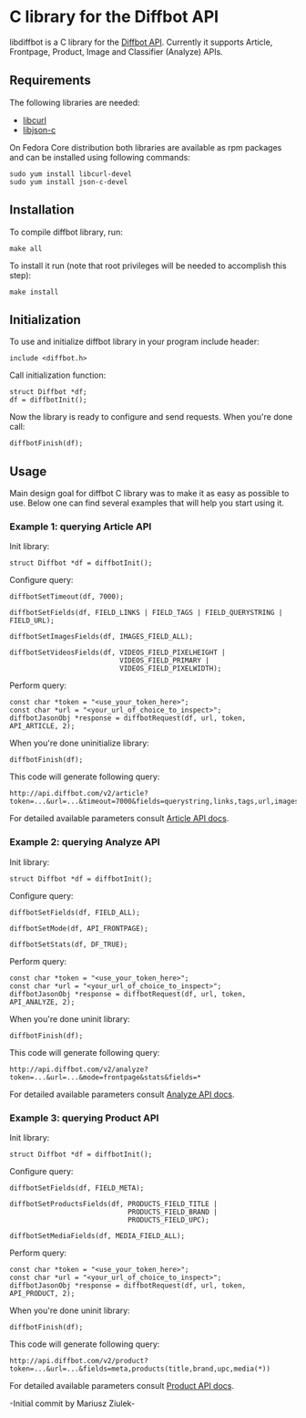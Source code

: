 # C library for the Diffbot API

libdiffbot is a C library for the [Diffbot API](http://www.diffbot.com/products/automatic/). Currently it supports Article, Frontpage, Product, Image and Classifier (Analyze) APIs. 

## Requirements

The following libraries are needed:

* [libcurl](http://curl.haxx.se/libcurl/)
* [libjson-c](https://github.com/json-c/json-c)

On Fedora Core distribution both libraries are available as rpm packages and can be installed using following commands:

    sudo yum install libcurl-devel
    sudo yum install json-c-devel

## Installation

To compile diffbot library, run:

    make all

To install it run (note that root privileges will be needed to accomplish this step):

    make install 

## Initialization

To use and initialize diffbot library in your program include header:

    include <diffbot.h>

Call initialization function:

    struct Diffbot *df;
    df = diffbotInit();

Now the library is ready to configure and send requests. When you're done call:

    diffbotFinish(df);

## Usage

Main design goal for diffbot C  library was to make it as easy as possible to use. Below one can find several examples that will help you start using it. 

### Example 1: querying Article API

Init library:

    struct Diffbot *df = diffbotInit();

Configure query:

```
diffbotSetTimeout(df, 7000);

diffbotSetFields(df, FIELD_LINKS | FIELD_TAGS | FIELD_QUERYSTRING | FIELD_URL);

diffbotSetImagesFields(df, IMAGES_FIELD_ALL);

diffbotSetVideosFields(df, VIDEOS_FIELD_PIXELHEIGHT |
                           VIDEOS_FIELD_PRIMARY |
                           VIDEOS_FIELD_PIXELWIDTH);
```

Perform query:

    const char *token = "<use_your_token_here>";
    const char *url = "<your_url_of_choice_to_inspect>";
    diffbotJasonObj *response = diffbotRequest(df, url, token, API_ARTICLE, 2);

When you're done uninitialize library:

    diffbotFinish(df);

This code will generate following query:

    http://api.diffbot.com/v2/article?token=...&url=...&timeout=7000&fields=querystring,links,tags,url,images(*),videos(pixelheight,pixelwidth,primary)

For detailed available parameters consult [Article API docs](http://www.diffbot.com/products/automatic/article/).

### Example 2: querying Analyze API

Init library:

    struct Diffbot *df = diffbotInit();

Configure query:

```
diffbotSetFields(df, FIELD_ALL);

diffbotSetMode(df, API_FRONTPAGE);

diffbotSetStats(df, DF_TRUE);

```

Perform query:

    const char *token = "<use_your_token_here>";
    const char *url = "<your_url_of_choice_to_inspect>";
    diffbotJasonObj *response = diffbotRequest(df, url, token, API_ANALYZE, 2);

When you're done uninit library:

    diffbotFinish(df);

This code will generate following query:

    http://api.diffbot.com/v2/analyze?token=...&url=...&mode=frontpage&stats&fields=*

For detailed available parameters consult [Analyze API docs](http://www.diffbot.com/products/automatic/classifier/).

### Example 3: querying Product API

Init library:

    struct Diffbot *df = diffbotInit();

Configure query:

```
diffbotSetFields(df, FIELD_META);

diffbotSetProductsFields(df, PRODUCTS_FIELD_TITLE |
                             PRODUCTS_FIELD_BRAND |
                             PRODUCTS_FIELD_UPC);

diffbotSetMediaFields(df, MEDIA_FIELD_ALL);

```

Perform query:

    const char *token = "<use_your_token_here>";
    const char *url = "<your_url_of_choice_to_inspect>";
    diffbotJasonObj *response = diffbotRequest(df, url, token, API_PRODUCT, 2);

When you're done uninit library:

    diffbotFinish(df);

This code will generate following query:

    http://api.diffbot.com/v2/product?token=...&url=...&fields=meta,products(title,brand,upc,media(*))


For detailed available parameters consult [Product API docs](http://www.diffbot.com/products/automatic/product/).

-Initial commit by Mariusz Ziulek-
